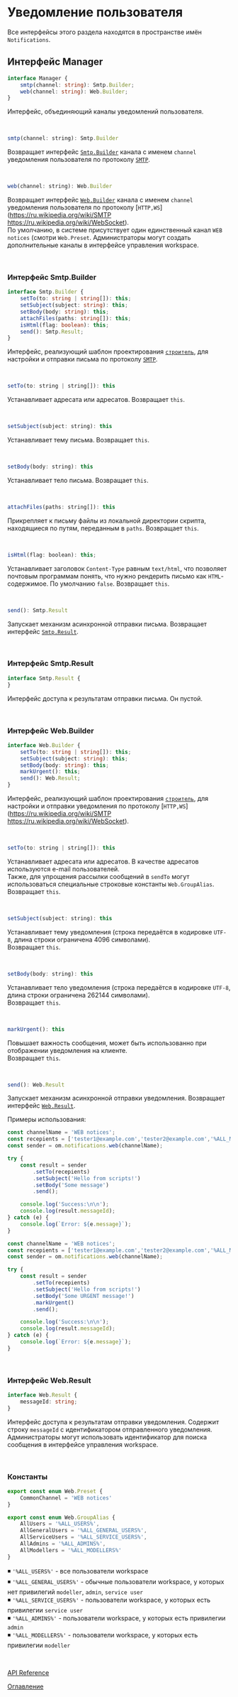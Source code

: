 # Уведомление пользователя

Все интерфейсы этого раздела находятся в пространстве имён `Notifications`.

## Интерфейс Manager<a name="manager"></a>
```ts
interface Manager {
	smtp(channel: string): Smtp.Builder;
	web(channel: string): Web.Builder;
}
```
Интерфейс, объединяющий каналы уведомлений пользователя.

&nbsp;

```js
smtp(channel: string): Smtp.Builder
```
Возвращает интерфейс [`Smtp.Builder`](#smtp.builder) канала с именем `channel` уведомления пользователя по протоколу [`SMTP`](https://ru.wikipedia.org/wiki/SMTP).

&nbsp;

```js
web(channel: string): Web.Builder
```
Возвращает интерфейс [`Web.Builder`](#web.builder) канала с именем `channel` уведомления пользователя по протоколу [`HTTP,WS`](https://ru.wikipedia.org/wiki/SMTP https://ru.wikipedia.org/wiki/WebSocket).<br>
По умолчанию, в системе присутствует один единственный канал `WEB notices` (смотри `Web.Preset`. Администраторы могут создать дополнительные каналы в интерфейсе управления workspace.

&nbsp;

### Интерфейс Smtp.Builder<a name="smtp.builder"></a>
```ts
interface Smtp.Builder {
	setTo(to: string | string[]): this;
	setSubject(subject: string): this;
	setBody(body: string): this;
	attachFiles(paths: string[]): this;
	isHtml(flag: boolean): this;
	send(): Smtp.Result;
}
```
Интерфейс, реализующий шаблон проектирования [`строитель`](https://ru.wikipedia.org/wiki/%D0%A1%D1%82%D1%80%D0%BE%D0%B8%D1%82%D0%B5%D0%BB%D1%8C_(%D1%88%D0%B0%D0%B1%D0%BB%D0%BE%D0%BD_%D0%BF%D1%80%D0%BE%D0%B5%D0%BA%D1%82%D0%B8%D1%80%D0%BE%D0%B2%D0%B0%D0%BD%D0%B8%D1%8F)), для настройки и отправки письма по протоколу [`SMTP`](https://ru.wikipedia.org/wiki/SMTP).

&nbsp;

```js
setTo(to: string | string[]): this
```
Устанавливает адресата или адресатов. Возвращает `this`.

&nbsp;

```js
setSubject(subject: string): this
```
Устанавливает тему письма. Возвращает `this`.

&nbsp;

```js
setBody(body: string): this
```
Устанавливает тело письма. Возвращает `this`.

&nbsp;

```js
attachFiles(paths: string[]): this
```
Прикрепляет к письму файлы из локальной директории скрипта, находящиеся по путям, переданным в `paths`. Возвращает `this`.

&nbsp;

```js
isHtml(flag: boolean): this;
```
Устанавливает заголовок `Content-Type` равным `text/html`, что позволяет почтовым программам понять, что нужно рендерить письмо как `HTML`-содержимое. По умолчанию `false`. Возвращает `this`.

&nbsp;

```js
send(): Smtp.Result
```
Запускает механизм асинхронной отправки письма. Возвращает интерфейс [`Smtp.Result`](#smtp.result).

&nbsp;

### Интерфейс Smtp.Result<a name="smtp.result"></a>
```ts
interface Smtp.Result {
}
```
Интерфейс доступа к результатам отправки письма. Он пустой.

&nbsp;

### Интерфейс Web.Builder<a name="web.builder"></a>
```ts
interface Web.Builder {
	setTo(to: string | string[]): this;
	setSubject(subject: string): this;
	setBody(body: string): this;
	markUrgent(): this;
	send(): Web.Result;
}
```
Интерфейс, реализующий шаблон проектирования [`строитель`](https://ru.wikipedia.org/wiki/%D0%A1%D1%82%D1%80%D0%BE%D0%B8%D1%82%D0%B5%D0%BB%D1%8C_(%D1%88%D0%B0%D0%B1%D0%BB%D0%BE%D0%BD_%D0%BF%D1%80%D0%BE%D0%B5%D0%BA%D1%82%D0%B8%D1%80%D0%BE%D0%B2%D0%B0%D0%BD%D0%B8%D1%8F)), для настройки и отправки уведомления по протоколу [`HTTP,WS`](https://ru.wikipedia.org/wiki/SMTP https://ru.wikipedia.org/wiki/WebSocket).

&nbsp;

```js
setTo(to: string | string[]): this
```
Устанавливает адресата или адресатов. В качестве адресатов используются e-mail пользователей.<br>
Также, для упрощения рассылки сообщений в `sendTo` могут использоваться специальные строковые константы `Web.GroupAlias`.<br>
Возвращает `this`.

&nbsp;

```js
setSubject(subject: string): this
```
Устанавливает тему уведомления (строка передаётся в кодировке `UTF-8`, длина строки ограничена 4096 символами).<br>
Возвращает `this`.

&nbsp;

```js
setBody(body: string): this
```
Устанавливает тело уведомления (строка передаётся в кодировке `UTF-8`, длина строки ограничена 262144 символами).<br>
Возвращает `this`.

&nbsp;

```js
markUrgent(): this
```
Повышает важность сообщения, может быть использованно при отображении уведомления на клиенте.<br>
Возвращает `this`.

&nbsp;

```js
send(): Web.Result
```
Запускает механизм асинхронной отправки уведомления. Возвращает интерфейс [`Web.Result`](#web.result).

Примеры использования:

```js
const channelName = 'WEB notices';
const recepients = ['tester1@example.com','tester2@example.com','%ALL_MODELLERS%'];
const sender = om.notifications.web(channelName);

try {
    const result = sender
        .setTo(recepients)
        .setSubject('Hello from scripts!')
        .setBody('Some message')
        .send();

    console.log('Success:\n\n');
    console.log(result.messageId);
} catch (e) {
    console.log(`Error: ${e.message}`);
}
```

```js
const channelName = 'WEB notices';
const recepients = ['tester1@example.com','tester2@example.com','%ALL_MODELLERS%'];
const sender = om.notifications.web(channelName);

try {
    const result = sender
        .setTo(recepients)
        .setSubject('Hello from scripts!')
        .setBody('Some URGENT message!')
        .markUrgent()
        .send();

    console.log('Success:\n\n');
    console.log(result.messageId);
} catch (e) {
    console.log(`Error: ${e.message}`);
}
```

&nbsp;

### Интерфейс Web.Result<a name="web.result"></a>
```ts
interface Web.Result {
    messageId: string;
}
```
Интерфейс доступа к результатам отправки уведомления. Содержит строку `messageId` с идентификатором отправленного уведомления.<br>
Администраторы могут использовать идентификатор для поиска сообщения в интерфейсе управления workspace.

&nbsp;

### Константы
```ts
export const enum Web.Preset {
    CommonChannel = 'WEB notices'
}
```

```ts
export const enum Web.GroupAlias {
    AllUsers = '%ALL_USERS%',
    AllGeneralUsers = '%ALL_GENERAL_USERS%',
    AllServiceUsers = '%ALL_SERVICE_USERS%',
    AllAdmins = '%ALL_ADMINS%',
    AllModellers = '%ALL_MODELLERS%'
}
```
◾️ `'%ALL_USERS%'` - все пользователи workspace<br>
◾️ `'%ALL_GENERAL_USERS%'` - обычные пользователи workspace, у которых нет привилегий `modeller`, `admin`, `service user`<br>
◾️ `'%ALL_SERVICE_USERS%'` - пользователи workspace, у которых есть привилегии `service user`<br>
◾️ `'%ALL_ADMINS%'` - пользователи workspace, у которых есть привилегии `admin`<br>
◾️ `'%ALL_MODELLERS%'` - пользователи workspace, у которых есть привилегии `modeller`<br>

&nbsp;

[API Reference](API.md)

[Оглавление](../README.md)
